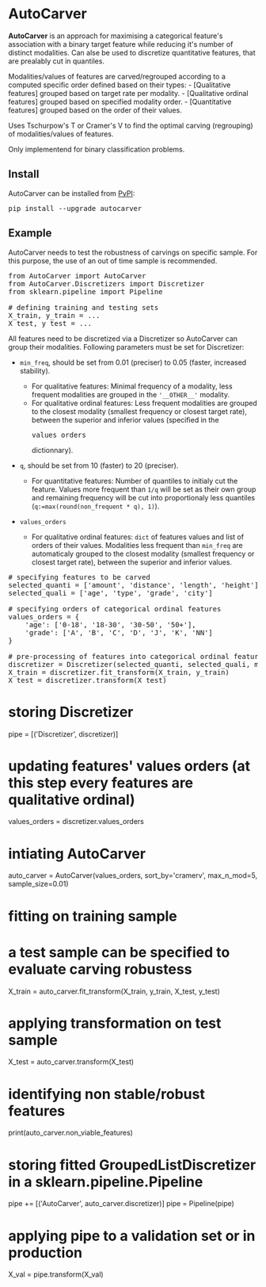 # AutoCarver

**AutoCarver** is an approach for maximising a categorical feature's association with a binary target feature while reducing it's number of distinct modalities.
Can alse be used to discretize quantitative features, that are prealably cut in quantiles.

 Modalities/values of features are carved/regrouped according to a computed specific order defined based on their types:
     - [Qualitative features] grouped based on target rate per modality.
     - [Qualitative ordinal features] grouped based on specified modality order.
     - [Quantitative features] grouped based on the order of their values.
 
 Uses Tschurpow's T or Cramer's V to find the optimal carving (regrouping) of modalities/values of features.

Only implementend for binary classification problems.

## Install

AutoCarver can be installed from [PyPI](https://pypi.org/project/AutoCarver):

<pre>
pip install --upgrade autocarver
</pre>

## Example

AutoCarver needs to test the robustness of carvings on specific sample. For this purpose, the use of an out of time sample is recommended. 


<pre>
from AutoCarver import AutoCarver
from AutoCarver.Discretizers import Discretizer
from sklearn.pipeline import Pipeline

# defining training and testing sets
X_train, y_train = ...
X_test, y_test = ...
</pre>

All features need to be discretized via a Discretizer so AutoCarver can group their modalities. Following parameters must be set for Discretizer:
- `min_freq`, should be set from 0.01 (preciser) to 0.05 (faster, increased stability).
  - For qualitative features:  Minimal frequency of a modality, less frequent modalities are grouped in the `'__OTHER__'` modality.
  - For qualitative ordinal features: Less frequent modalities are grouped to the closest modality  (smallest frequency or closest target rate), between the superior and inferior values (specified in the <pre>values_orders</pre> dictionnary).

- `q`, should be set from 10 (faster) to 20 (preciser).
  - For quantitative features: Number of quantiles to initialy cut the feature. Values more frequent than `1/q` will be set as their own group and remaining frequency will be cut into proportionaly less quantiles (`q:=max(round(non_frequent * q), 1)`). 


- `values_orders`
  - For qualitative ordinal features: `dict` of features values and list of orders of their values. Modalities less frequent than `min_freq` are automaticaly grouped to the closest modality (smallest frequency or closest target rate), between the superior and inferior values.


<pre>
# specifying features to be carved
selected_quanti = ['amount', 'distance', 'length', 'height']
selected_quali = ['age', 'type', 'grade', 'city']

# specifying orders of categorical ordinal features
values_orders = {
    'age': ['0-18', '18-30', '30-50', '50+'],
    'grade': ['A', 'B', 'C', 'D', 'J', 'K', 'NN']
}

# pre-processing of features into categorical ordinal features
discretizer = Discretizer(selected_quanti, selected_quali, min_freq=0.02, q=20, values_orders=values_orders)
X_train = discretizer.fit_transform(X_train, y_train)
X_test = discretizer.transform(X_test)
</pre>


# storing Discretizer
pipe = [('Discretizer', discretizer)]

# updating features' values orders (at this step every features are qualitative ordinal)
values_orders = discretizer.values_orders

# intiating AutoCarver
auto_carver = AutoCarver(values_orders, sort_by='cramerv', max_n_mod=5, sample_size=0.01)

# fitting on training sample 
# a test sample can be specified to evaluate carving robustess
X_train = auto_carver.fit_transform(X_train, y_train, X_test, y_test)

# applying transformation on test sample
X_test = auto_carver.transform(X_test)

# identifying non stable/robust features
print(auto_carver.non_viable_features)

# storing fitted GroupedListDiscretizer in a sklearn.pipeline.Pipeline
pipe += [('AutoCarver', auto_carver.discretizer)]
pipe = Pipeline(pipe)

# applying pipe to a validation set or in production
X_val = pipe.transform(X_val)
</pre>
